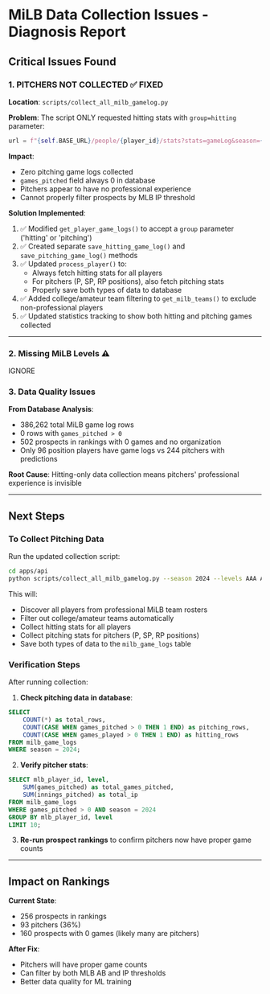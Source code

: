 # MiLB Data Collection Issues - Diagnosis Report

## Critical Issues Found

### 1. **PITCHERS NOT COLLECTED** ✅ FIXED
**Location**: `scripts/collect_all_milb_gamelog.py`

**Problem**: The script ONLY requested hitting stats with `group=hitting` parameter:
```python
url = f"{self.BASE_URL}/people/{player_id}/stats?stats=gameLog&season={self.season}&group=hitting&sportId={sport_id}"
```

**Impact**:
- Zero pitching game logs collected
- `games_pitched` field always 0 in database
- Pitchers appear to have no professional experience
- Cannot properly filter prospects by MLB IP threshold

**Solution Implemented**:
1. ✅ Modified `get_player_game_logs()` to accept a `group` parameter ('hitting' or 'pitching')
2. ✅ Created separate `save_hitting_game_log()` and `save_pitching_game_log()` methods
3. ✅ Updated `process_player()` to:
   - Always fetch hitting stats for all players
   - For pitchers (P, SP, RP positions), also fetch pitching stats
   - Properly save both types of data to database
4. ✅ Added college/amateur team filtering to `get_milb_teams()` to exclude non-professional players
5. ✅ Updated statistics tracking to show both hitting and pitching games collected

---

### 2. **Missing MiLB Levels** ⚠️

IGNORE


### 3. **Data Quality Issues**

**From Database Analysis**:
- 386,262 total MiLB game log rows
- 0 rows with `games_pitched > 0`
- 502 prospects in rankings with 0 games and no organization
- Only 96 position players have game logs vs 244 pitchers with predictions

**Root Cause**: Hitting-only data collection means pitchers' professional experience is invisible

---

## Next Steps

### To Collect Pitching Data

Run the updated collection script:

```bash
cd apps/api
python scripts/collect_all_milb_gamelog.py --season 2024 --levels AAA AA A+
```

This will:
- Discover all players from professional MiLB team rosters
- Filter out college/amateur teams automatically
- Collect hitting stats for all players
- Collect pitching stats for pitchers (P, SP, RP positions)
- Save both types of data to the `milb_game_logs` table

### Verification Steps

After running collection:

1. **Check pitching data in database**:
```sql
SELECT
    COUNT(*) as total_rows,
    COUNT(CASE WHEN games_pitched > 0 THEN 1 END) as pitching_rows,
    COUNT(CASE WHEN games_played > 0 THEN 1 END) as hitting_rows
FROM milb_game_logs
WHERE season = 2024;
```

2. **Verify pitcher stats**:
```sql
SELECT mlb_player_id, level,
    SUM(games_pitched) as total_games_pitched,
    SUM(innings_pitched) as total_ip
FROM milb_game_logs
WHERE games_pitched > 0 AND season = 2024
GROUP BY mlb_player_id, level
LIMIT 10;
```

3. **Re-run prospect rankings** to confirm pitchers now have proper game counts

---

## Impact on Rankings

**Current State**:
- 256 prospects in rankings
- 93 pitchers (36%)
- 160 prospects with 0 games (likely many are pitchers)

**After Fix**:
- Pitchers will have proper game counts
- Can filter by both MLB AB and IP thresholds
- Better data quality for ML training
